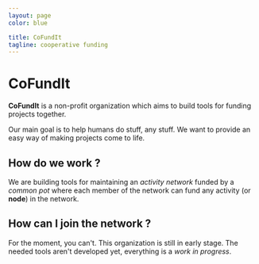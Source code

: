 ```yaml
---
layout: page
color: blue

title: CoFundIt
tagline: cooperative funding
---
```


# CoFundIt

**CoFundIt** is a non-profit organization which aims to build tools for funding projects together.

Our main goal is to help humans do stuff, any stuff. We want to provide an easy
way of making projects come to life.

## How do we work ?

We are building tools for maintaining an *activity network* funded by a *common pot* where each member of the network can fund any activity (or **node**) in the network.

## How can I join the network ?

For the moment, you can't. This organization is still in early stage. The needed tools aren't developed yet, everything is a *work in progress*.
